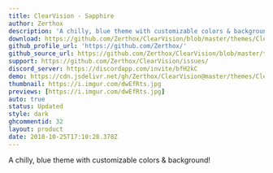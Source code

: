 ```yaml
---
title: ClearVision - Sapphire
author: Zerthox
description: 'A chilly, blue theme with customizable colors & background!'
download: https://github.com/Zerthox/ClearVision/blob/master/themes/ClearVision_Sapphire.theme.css
github_profile_url: 'https://github.com/Zerthox/'
github_source_url: https://github.com/Zerthox/ClearVision/blob/master/themes/ClearVision_Sapphire.theme.css
support: https://github.com/Zerthox/ClearVision/issues/
discord_server: https://discordapp.com/invite/bfH2kC
demo: https://cdn.jsdelivr.net/gh/Zerthox/ClearVision@master/themes/ClearVision_Sapphire.theme.css
thumbnail: https://i.imgur.com/dwEfRts.jpg
previews: [https://i.imgur.com/dwEfRts.jpg]
auto: true
status: Updated
style: dark
ghcommentid: 32
layout: product
date: 2018-10-25T17:10:28.378Z
---
```

A chilly, blue theme with customizable colors & background!